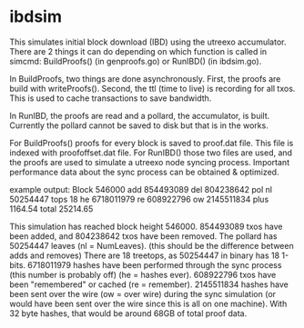 # ibdsim

This simulates initial block download (IBD) using the utreexo accumulator.
There are 2 things it can do depending on which function is called in simcmd: BuildProofs() (in genproofs.go) or RunIBD() (in ibdsim.go).

In BuildProofs, two things are done asynchronously. First, the proofs are build with writeProofs(). Second, the ttl (time to live) is recording for all txos. This is used to cache transactions to save bandwidth.

In RunIBD, the proofs are read and a pollard, the accumulator, is built. Currently the pollard cannot be saved to disk but that is in the works.

For BuildProofs() proofs for every block is saved to proof.dat file. This file is indexed with proofoffset.dat file. For RunIBD() those two files are used, and the proofs are used to simulate a utreexo node syncing process. Important performance data about the sync process can be obtained & optimized.

example output:
Block 546000 add 854493089 del 804238642 pol nl 50254447 tops 18 he 6718011979 re 608922796 ow 2145511834
 plus 1164.54 total 25214.65

This simulation has reached block height 546000.  854493089 txos have been added, and 804238642 txos have been removed.  The pollard has 50254447 leaves (nl = NumLeaves).  (this should be the difference between adds and removes) There are 18 treetops, as 50254447 in binary has 18 1-bits.  6718011979 hashes have been performed through the sync process (this number is probably off) (he = hashes ever).  608922796 txos have been "remembered" or cached (re = remember).  2145511834 hashes have been sent over the wire (ow = over wire) during the sync simulation (or would have been sent over the wire since this is all on one machine).  With 32 byte hashes, that would be around 68GB of total proof data.
